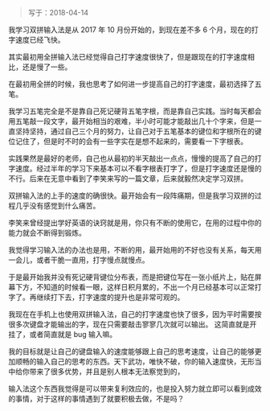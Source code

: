 
> 写于：2018-04-14

我学习双拼输入法是从 2017 年 10 月份开始的，到现在差不多 6 个月，现在的打字速度已经飞快。

其实最初用全拼输入法已经觉得自己打字速度很快了，但是跟现在的打字速度相比，还是慢了一些。

在最初用全拼的时候，我也思考了如何进一步提高自己的打字速度，最初选择了五笔。

我学习五笔完全是不是靠自己死记硬背五笔字根，而是靠自己实践。当时每天都会用五笔敲一段文字，最开始相当的艰难，半小时可能才能敲出几十个字来，但是一直坚持坚持，通过自己三个月的努力，让自己对于五笔基本的键位和字根所在的键位记住了，但是时不时的会有一些字实在是想不起来的，需要看一下字根表。

实践果然是最好的老师，自己也从最初的半天敲出一点点，慢慢的提高了自己的打字速度。经过半年的学习下来基本可以不看字根表打字了，但是打字速度还是慢的不行。后来在无意中看到了李笑来写的一篇文章，后来就毅然决定学习双拼。

双拼输入法的上手的速度的确很快。最开始会有一段阵痛期，但是我学习双拼的过程几乎没有感觉到什么痛苦。

李笑来曾经提出学好英语的诀窍就是用，你只有不断的使用它，在用的过程中你的能力就会不断得到锻炼。

我觉得学习输入法的办法也是用，不断的用，最开始用的不好也没有关系，每天用一会儿，或者干脆一直用，打字慢点就慢点。

于是最开始我并没有死记硬背键位分布表，而是把键位写在一张小纸片上，贴在屏幕下方，不知道的时候看一眼，这样日积月累的，不出一个月已经基本可以正常打字了。再继续打下去，打字速度的提升也是非常可观的。

我现在在手机上也使用双拼输入法，自己的打字速度也快了很多，因为平时需要按很多次键盘才能输出的字，现在只需要敲击寥寥几次就可以输出。
这简直就是开挂了，或者简直就是 bug 输入嘛。

我的目标就是让自己的键盘输入的速度能够跟上自己的思考速度，让自己的能够更加顺畅的输入自己的思考的东西。天下武功，唯快不破，你的输入速度快，无形当中给你带来了很多优势，并且是别人根本无法察觉到的，

输入法这个东西我觉得是可以带来复利效应的，也是投入努力就立即可以看到成效的事情，对于这样的事情遇到了就要积极去做，不是吗？
